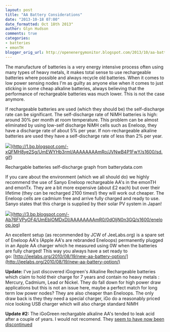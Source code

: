 ```yaml
---
layout: post
title: "AA Battery Considerations"
date: "2013-10-18 07:00"
date_formatted: Oct 18th 2013"
author: Glyn Hudson
comments: true
categories:
- batteries
- emonTH
blogger_orig_url: http://openenergymonitor.blogspot.com/2013/10/aa-battery-considerations.html
---
```


The manufacture of batteries is a very energy intensive process often using many types of heavy metals, it makes total sense to use rechargeable batteries where possible and always recycle old batteries. When it comes to low power sensing nodes I'm as guilty as anyone else when it comes to just sticking in some cheap alkaline batteries, always believing that the performance of rechargeable batteries was much lower. This is not the case anymore.

If rechargeable batteries are used (which they should be) the self-discharge rate can be significant. The self-discharge rate of NiMH batteries is high: around 30% per month at room temperature. This problem can be almost eliminated by using low-self discharge NiMH cells such as Eneloop, they have a discharge rate of about 5% per year. If non-rechargeable alkaline batteries are used they have a self-discharge rate of less than 2% per year.

![](http://1.bp.blogspot.com/-xQFMH8ye2Sg/UmEWYHb3rmI/AAAAAAAAmRo/JVNwB4P1FwY/s640/sd.gif)](http://1.bp.blogspot.com/-xQFMH8ye2Sg/UmEWYHb3rmI/AAAAAAAAmRo/JVNwB4P1FwY/s1600/sd.gif)

Rechargable batteries self-discharge graph from batterydata.com

If you care about the environment (which we all should do) we highly recommend the use of Sanyo Eneloop rechargeable AA's in the emonTH and emonTx. They are a bit more expensive (about £2 each) but over their lifetime (they can be recharged 2100 times!) they will work out cheaper. The Eneloop cells are cadmium free and arrive fully charged and ready to use. Sanyo states that this charge is supplied by their solar PV system in Japan!

![](http://3.bp.blogspot.com/-Ab76FVPyOF4/UmEbIOMDxDI/AAAAAAAAmR0/0dOljN0n3GQ/s200/eneloop.jpg)](http://3.bp.blogspot.com/-Ab76FVPyOF4/UmEbIOMDxDI/AAAAAAAAmR0/0dOljN0n3GQ/s1600/eneloop.jpg)

An excellent setup (as recommended by JCW of JeeLabs.org) is a spare set of Eneloop AA's (Apple AA's are rebranded Eneloops) permanently plugged in an Apple AA charger which he measured using 0W when the batteries are fully charged! This way you always have a set ready to go: [http://jeelabs.org/2010/08/19/new-aa-battery-option/](http://jeelabs.org/2010/08/19/new-aa-battery-option/)

**Update:** I've just discovered iGogreen's Alkaline Rechargeable batteries which claim to hold their charge for 7 years and contain no heavy metals : Mercury, Cadmium, Lead or Nickel. They do fall down for high power draw applications but this is not an issue here, maybe a perfect match for long term low power nodes? They are also cheaper than Eneloops. The only draw back is they they need a special charger, iGo do a reasonably priced nice looking USB charger which will also charge standard NiMH

**Update #2:** The iGoGreen rechargable alkaline AA's tended to leak acid after a couple of years. I would not recomend. They [seem to have now been discontinued](http://uk.rs-online.com/web/p/aa-rechargeable-batteries/7595533/)